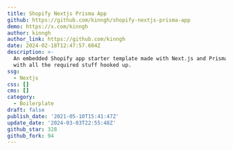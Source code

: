 ```yaml
---
title: Shopify Nextjs Prisma App
github: https://github.com/kinngh/shopify-nextjs-prisma-app
demo: https://x.com/kinngh
author: kinngh
author_link: https://github.com/kinngh
date: 2024-02-18T12:47:57.604Z
description: >-
  An embedded Shopify app starter template made with Next.js and Prisma ORM,
  with all the required stuff hooked up.
ssg:
  - Nextjs
css: []
cms: []
category:
  - Boilerplate
draft: false
publish_date: '2021-05-10T15:41:47Z'
update_date: '2024-03-03T22:55:48Z'
github_star: 328
github_fork: 94
---
```

